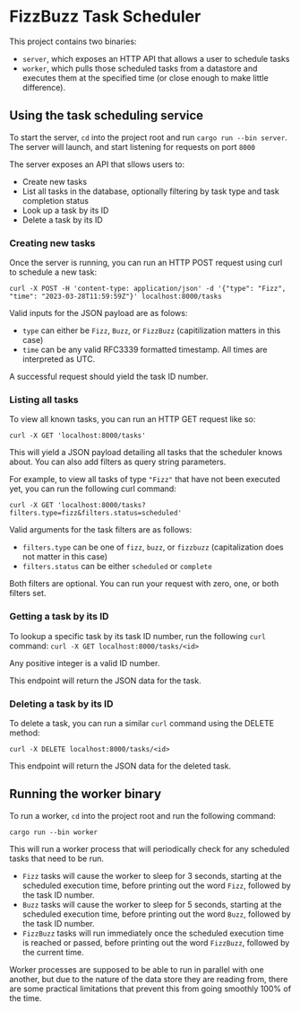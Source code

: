 # FizzBuzz Task Scheduler

This project contains two binaries:

- `server`, which exposes an HTTP API that allows a user to schedule tasks
- `worker`, which pulls those scheduled tasks from a datastore and executes them at the specified time (or close enough to make little difference).

## Using the task scheduling service

To start the server, `cd` into the project root and run `cargo run --bin server`. The server will launch, and start listening for requests on port `8000`

The server exposes an API that sllows users to:

- Create new tasks
- List all tasks in the database, optionally filtering by task type and task completion status
- Look up a task by its ID
- Delete a task by its ID

### Creating new tasks

Once the server is running, you can run an HTTP POST request using curl to schedule a new task:

`curl -X POST -H 'content-type: application/json' -d '{"type": "Fizz", "time": "2023-03-28T11:59:59Z"}' localhost:8000/tasks`

Valid inputs for the JSON payload are as folows:

- `type` can either be `Fizz`, `Buzz`, or `FizzBuzz` (capitilization matters in this case)
- `time` can be any valid RFC3339 formatted timestamp. All times are interpreted as UTC.

A successful request should yield the task ID number.

### Listing all tasks

To view all known tasks, you can run an HTTP GET request like so:

`curl -X GET 'localhost:8000/tasks'`

This will yield a JSON payload detailing all tasks that the scheduler knows about. You can also add filters as query string parameters.

For example, to view all tasks of type `"Fizz"` that have not been executed yet, you can run the following curl command:

`curl -X GET 'localhost:8000/tasks?filters.type=fizz&filters.status=scheduled'`

Valid arguments for the task filters are as follows:
- `filters.type` can be one of `fizz`, `buzz`, or `fizzbuzz` (capitalization does not matter in this case)
- `filters.status` can be either `scheduled` or `complete`

Both filters are optional. You can run your request with zero, one, or both filters set.

### Getting a task by its ID

To lookup a specific task by its task ID number, run the following `curl` command:
`curl -X GET localhost:8000/tasks/<id>`

Any positive integer is a valid ID number.

This endpoint will return the JSON data for the task.

### Deleting a task by its ID

To delete a task, you can run a similar `curl` command using the DELETE method:

`curl -X DELETE localhost:8000/tasks/<id>`

This endpoint will return the JSON data for the deleted task.

## Running the worker binary

To run a worker, `cd` into the project root and run the following command:

`cargo run --bin worker`

This will run a worker process that will periodically check for any scheduled tasks that need to be run.

- `Fizz` tasks will cause the worker to sleep for 3 seconds, starting at the scheduled execution time, before printing out the word `Fizz`, followed by the task ID number.
- `Buzz` tasks will cause the worker to sleep for 5 seconds, starting at the scheduled execution time, before printing out the word `Buzz`, followed by the task ID number.
- `FizzBuzz` tasks will run immediately once the scheduled execution time is reached or passed, before printing out the word `FizzBuzz`, followed by the current time.

Worker processes are supposed to be able to run in parallel with one another, but due to the nature of the data store they are reading from, there are some practical limitations that prevent this from going smoothly 100% of the time.
